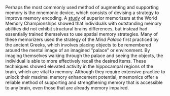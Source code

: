 Perhaps the most commonly used method of augmenting and supporting memory is the mnemonic device, which consists of devising a strategy to improve memory encoding. A [study](https://www.nature.com/articles/nn988) of superior memorizers at the World Memory Championships showed that individuals with outstanding memory abilities did not exhibit structural brains differences, but instead had essentially trained themselves to use spatial memory strategies. Many of these memorizers used the strategy of the *Mind Palace* first practiced by the ancient Greeks, which involves placing objects to be remembered around the mental image of an imagined "palace" or environment. By imaging themselves walking through the palace and seeing the objects, the individual is able to more effectively recall the desired items. These techniques showed elevated activity in the hippocampal regions of the brain, which are vital to memory. Although they require extensive practice to unlock their maximal memory enhancement potential, mnemonics offer a reliable method of supporting and strengthening memory that is accessible to any brain, even those that are already memory impaired.